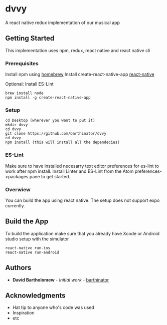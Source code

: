 # dvvy

A react native redux implementation of our musical app

## Getting Started

This implementation uses npm, redux, react native and react native cli

### Prerequisites

Install npm using [homebrew](https://brew.sh/)
Install create-react-native-app [react-native](https://facebook.github.io/react-native/docs/getting-started.html)

Optional:
Install ES-Lint

```
brew install node
npm install -g create-react-native-app
```

### Setup

```
cd Desktop (wherever you want to put it)
mkdir dvvy
cd dvvy
git clone https://github.com/barthinator/dvvy
cd dvvy
npm install (this will install all the dependecies)
```

### ES-Lint

Make sure to have installed necesarry text editor preferences for es-lint to work after npm install. Install Linter and ES-Lint from the Atom preferences->packages pane to get started.

### Overwiew

You can build the app using react native. The setup does not support expo currently.

## Build the App

To build the application make sure that you already have Xcode or Android studio setup with the simulator

```
react-native run-ios
react-native run-android
```

## Authors

* **David Bartholomew** - *Initial work* - [barthinator](https://github.com/barthinator)

## Acknowledgments

* Hat tip to anyone who's code was used
* Inspiration
* etc
